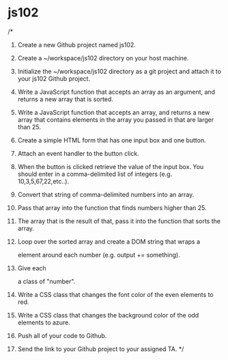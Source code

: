 # js102

/*
  1. Create a new Github project named js102.
  2. Create a ~/workspace/js102 directory on your host machine.
  3. Initialize the ~/workspace/js102 directory as a git project and attach it to your js102 Github project.

  4. Write a JavaScript function that accepts an array as an argument, and returns a new array that is sorted.
  5. Write a JavaScript function that accepts an array, and returns a new array that contains elements in the array you passed in that are larger than 25.
  
  6. Create a simple HTML form that has one input box and one button.
  7. Attach an event handler to the button click.
  8. When the button is clicked retrieve the value of the input box. You should enter in a comma-delimited list of integers (e.g. 10,3,5,67,22,etc..).
  9. Convert that string of comma-delimited numbers into an array.
  10. Pass that array into the function that finds numbers higher than 25.
  11. The array that is the result of that, pass it into the function that sorts the array.
  12. Loop over the sorted array and create a DOM string that wraps a <div> element around each number (e.g. output += something).
  
  13. Give each <div> a class of "number".
  14. Write a CSS class that changes the font color of the even elements to red.
  15. Write a CSS class that changes the background color of the odd elements to azure.
  
  16. Push all of your code to Github.
  17. Send the link to your Github project to your assigned TA.
*/
